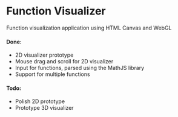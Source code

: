 # Function Visualizer
Function visualization application using HTML Canvas and WebGL

#### Done:
+ 2D visualizer prototype
+ Mouse drag and scroll for 2D visualizer
+ Input for functions, parsed using the MathJS library
+ Support for multiple functions

#### Todo:
+ Polish 2D prototype
+ Prototype 3D visualizer
